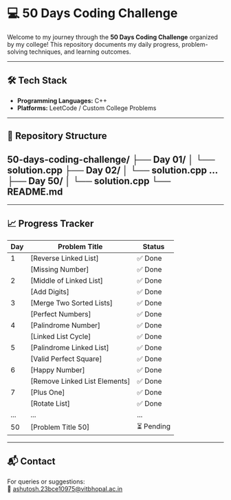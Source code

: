 # 💻 50 Days Coding Challenge

Welcome to my journey through the **50 Days Coding Challenge** organized by my college! This repository documents my daily progress, problem-solving techniques, and learning outcomes.

---

## 🛠️ Tech Stack

- **Programming Languages:** C++  
- **Platforms:** LeetCode / Custom College Problems

---

## 📂 Repository Structure

50-days-coding-challenge/
├── Day 01/
│ └── solution.cpp
├── Day 02/
│ └── solution.cpp
...
├── Day 50/
│ └── solution.cpp
└── README.md
---

---

## 📈 Progress Tracker

| Day | Problem Title                  | Status     |
|-----|--------------------------------|------------|
| 1   | [Reverse Linked List]          | ✅ Done    |
|     | [Missing Number]               | ✅ Done    |
| 2   | [Middle of Linked List]        | ✅ Done    |
|     | [Add Digits]                   | ✅ Done    |
| 3   | [Merge Two Sorted Lists]       | ✅ Done    |
|     | [Perfect Numbers]              | ✅ Done    |
| 4   | [Palindrome Number]            | ✅ Done    |
|     | [Linked List Cycle]            | ✅ Done    |
| 5   | [Palindrome Linked List]       | ✅ Done    |
|     | [Valid Perfect Square]         | ✅ Done    |
| 6   | [Happy Number]                 | ✅ Done    |
|     | [Remove Linked List Elements]  | ✅ Done    |
| 7   | [Plus One]                     | ✅ Done    |
|     | [Rotate List]                  | ✅ Done    |
| ... | ...                            | ...        |
| 50  | [Problem Title 50]             | ⏳ Pending |


---


## 📬 Contact

For queries or suggestions:  
📧 ashutosh.23bce10975@vitbhopal.ac.in
  
